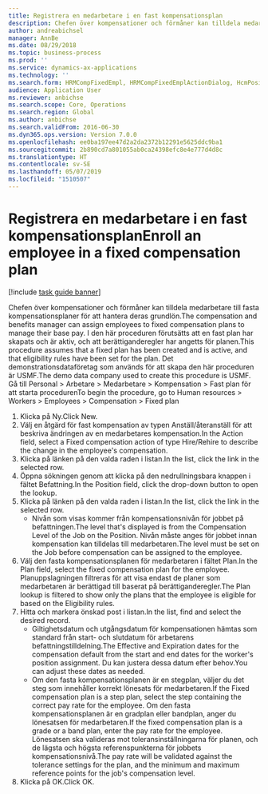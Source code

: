 ```yaml
---
title: Registrera en medarbetare i en fast kompensationsplan
description: Chefen över kompensationer och förmåner kan tilldela medarbetare till fasta kompensationsplaner för att hantera deras grundlön.
author: andreabichsel
manager: AnnBe
ms.date: 08/29/2018
ms.topic: business-process
ms.prod: ''
ms.service: dynamics-ax-applications
ms.technology: ''
ms.search.form: HRMCompFixedEmpl, HRMCompFixedEmplActionDialog, HcmPositionLookup, HRMCompRefPointLookup
audience: Application User
ms.reviewer: anbichse
ms.search.scope: Core, Operations
ms.search.region: Global
ms.author: anbichse
ms.search.validFrom: 2016-06-30
ms.dyn365.ops.version: Version 7.0.0
ms.openlocfilehash: ee0ba197ee47d2a2da2372b12291e5625ddc9ba1
ms.sourcegitcommit: 2b890cd7a801055ab0ca24398efc8e4e777d4d8c
ms.translationtype: HT
ms.contentlocale: sv-SE
ms.lasthandoff: 05/07/2019
ms.locfileid: "1510507"
---
```

# <a name="enroll-an-employee-in-a-fixed-compensation-plan"></a><span data-ttu-id="63b44-103">Registrera en medarbetare i en fast kompensationsplan</span><span class="sxs-lookup"><span data-stu-id="63b44-103">Enroll an employee in a fixed compensation plan</span></span>

[!include [task guide banner](../../includes/task-guide-banner.md)]

<span data-ttu-id="63b44-104">Chefen över kompensationer och förmåner kan tilldela medarbetare till fasta kompensationsplaner för att hantera deras grundlön.</span><span class="sxs-lookup"><span data-stu-id="63b44-104">The compensation and benefits manager can assign employees to fixed compensation plans to manage their base pay.</span></span> <span data-ttu-id="63b44-105">I den här proceduren förutsätts att en fast plan har skapats och är aktiv, och att berättiganderegler har angetts för planen.</span><span class="sxs-lookup"><span data-stu-id="63b44-105">This procedure assumes that a fixed plan has been created and is active, and that eligibility rules have been set for the plan.</span></span> <span data-ttu-id="63b44-106">Det demonstrationsdataföretag som används för att skapa den här proceduren är USMF.</span><span class="sxs-lookup"><span data-stu-id="63b44-106">The demo data company used to create this procedure is USMF.</span></span> <span data-ttu-id="63b44-107">Gå till Personal > Arbetare > Medarbetare > Kompensation > Fast plan för att starta proceduren</span><span class="sxs-lookup"><span data-stu-id="63b44-107">To begin the procedure, go to Human resources > Workers > Employees > Compensation > Fixed plan</span></span>

1. <span data-ttu-id="63b44-108">Klicka på Ny.</span><span class="sxs-lookup"><span data-stu-id="63b44-108">Click New.</span></span>
2. <span data-ttu-id="63b44-109">Välj en åtgärd för fast kompensation av typen Anställ/återanställ för att beskriva ändringen av en medarbetares kompensation.</span><span class="sxs-lookup"><span data-stu-id="63b44-109">In the Action field, select a Fixed compensation action of type Hire/Rehire to describe the change in the employee's compensation.</span></span>
3. <span data-ttu-id="63b44-110">Klicka på länken på den valda raden i listan.</span><span class="sxs-lookup"><span data-stu-id="63b44-110">In the list, click the link in the selected row.</span></span>
4. <span data-ttu-id="63b44-111">Öppna sökningen genom att klicka på den nedrullningsbara knappen i fältet Befattning.</span><span class="sxs-lookup"><span data-stu-id="63b44-111">In the Position field, click the drop-down button to open the lookup.</span></span>
5. <span data-ttu-id="63b44-112">Klicka på länken på den valda raden i listan.</span><span class="sxs-lookup"><span data-stu-id="63b44-112">In the list, click the link in the selected row.</span></span>
    * <span data-ttu-id="63b44-113">Nivån som visas kommer från kompensationsnivån för jobbet på befattningen.</span><span class="sxs-lookup"><span data-stu-id="63b44-113">The level that's displayed is from the Compensation Level of the Job on the Position.</span></span> <span data-ttu-id="63b44-114">Nivån måste anges för jobbet innan kompensation kan tilldelas till medarbetaren.</span><span class="sxs-lookup"><span data-stu-id="63b44-114">The level must be set on the Job before compensation can be assigned to the employee.</span></span>  
6. <span data-ttu-id="63b44-115">Välj den fasta kompensationsplanen för medarbetaren i fältet Plan.</span><span class="sxs-lookup"><span data-stu-id="63b44-115">In the Plan field, select the fixed compensation plan for the employee.</span></span> <span data-ttu-id="63b44-116">Planuppslagningen filtreras för att visa endast de planer som medarbetaren är berättigad till baserat på berättiganderegler.</span><span class="sxs-lookup"><span data-stu-id="63b44-116">The Plan lookup is filtered to show only the plans that the employee is eligible for based on the Eligibility rules.</span></span>
7. <span data-ttu-id="63b44-117">Hitta och markera önskad post i listan.</span><span class="sxs-lookup"><span data-stu-id="63b44-117">In the list, find and select the desired record.</span></span>
    * <span data-ttu-id="63b44-118">Giltighetsdatum och utgångsdatum för kompensationen hämtas som standard från start- och slutdatum för arbetarens befattningstilldelning.</span><span class="sxs-lookup"><span data-stu-id="63b44-118">The Effective and Expiration dates for the compensation default from the start and end dates for the worker's position assignment.</span></span> <span data-ttu-id="63b44-119">Du kan justera dessa datum efter behov.</span><span class="sxs-lookup"><span data-stu-id="63b44-119">You can adjust these dates as needed.</span></span>  
    * <span data-ttu-id="63b44-120">Om den fasta kompensationsplanen är en stegplan, väljer du det steg som innehåller korrekt lönesats för medarbetaren.</span><span class="sxs-lookup"><span data-stu-id="63b44-120">If the Fixed compensation plan is a step plan, select the step containing the correct pay rate for the employee.</span></span> <span data-ttu-id="63b44-121">Om den fasta kompensationsplanen är en gradplan eller bandplan, anger du lönesatsen för medarbetaren.</span><span class="sxs-lookup"><span data-stu-id="63b44-121">If the fixed compensation plan is a grade or a band plan, enter the pay rate for the employee.</span></span> <span data-ttu-id="63b44-122">Lönesatsen ska valideras mot toleransinställningarna för planen, och de lägsta och högsta referenspunkterna för jobbets kompensationsnivå.</span><span class="sxs-lookup"><span data-stu-id="63b44-122">The pay rate will be validated against the tolerance settings for the plan, and the minimum and maximum reference points for the job's compensation level.</span></span>  
8. <span data-ttu-id="63b44-123">Klicka på OK.</span><span class="sxs-lookup"><span data-stu-id="63b44-123">Click OK.</span></span>

